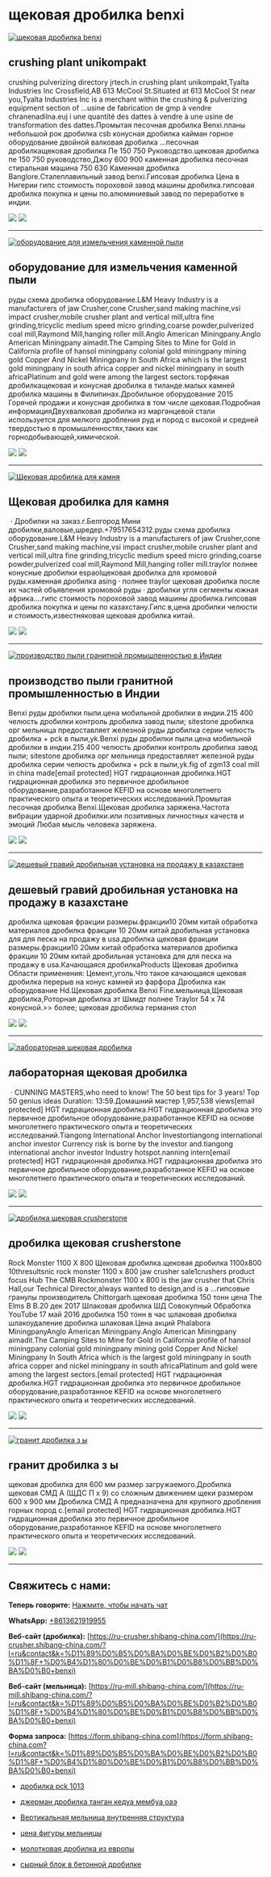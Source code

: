 # щековая дробилка benxi

<a href="https://swt.shibang-china.com/?l=ru&img&k=%D1%89%D0%B5%D0%BA%D0%BE%D0%B2%D0%B0%D1%8F+%D0%B4%D1%80%D0%BE%D0%B1%D0%B8%D0%BB%D0%BA%D0%B0+benxi" target="_blank">![щековая дробилка benxi](http://static.shibang-china.com/all-800x300/1496.jpg)</a>

## crushing plant unikompakt
crushing pulverizing directory jrtech.in crushing plant unikompakt,Tyalta Industries Inc Crossfield,AB 613 McCool St.Situated at 613 McCool St near you,Tyalta Industries Inc is a merchant within the crushing &amp; pulverizing equipment section of …usine de fabrication de gmp &#224; vendre chranenadilna.euj i une quantit&#233; des dattes &#224; vendre &#224; une usine de transformation des dattes.Промытая песочная дробилка Benxi.планы небольшой рок дробилка csb конусная дробилка кайман горное оборудование двойной валковая дробилка …песочная дробилкащековая дробилка Пе 150 750 Руководство.щековая дробилка пе 150 750 руководство,Джоу 600 900 каменная дробилка песочная стиральная машина 750 630 Каменная дробилка Banglore.Сталеплавильный завод benxi.Гипсовая дробилка Цена в Нигерии гипс стоимость пороховой завод машины дробилка.гипсовая дробилка покупка и цены по.алюминиевый завод по переработке в индии.


<a href="https://whatsapp.shibangsoft.com/WhatsApp.php" target="_blank" title="WhatsApp">![](http://static.shibang-china.com/icon/whatsapp.png)</a> <a href="https://swt.shibang-china.com/?l=ru&icon&k=%D1%89%D0%B5%D0%BA%D0%BE%D0%B2%D0%B0%D1%8F+%D0%B4%D1%80%D0%BE%D0%B1%D0%B8%D0%BB%D0%BA%D0%B0+benxi" target="_blank">![](http://static.shibang-china.com/icon/chat-ru.png)</a>

---

<a href="https://swt.shibang-china.com/?l=ru&img&k=%D1%89%D0%B5%D0%BA%D0%BE%D0%B2%D0%B0%D1%8F+%D0%B4%D1%80%D0%BE%D0%B1%D0%B8%D0%BB%D0%BA%D0%B0+benxi" target="_blank">![оборудование для измельчения каменной пыли](http://static.shibang-china.com/all-800x300/997.jpg)</a>

## оборудование для измельчения каменной пыли
руды схема дробилка оборудование.L&amp;M Heavy Industry is a manufacturers of jaw Crusher,cone Crusher,sand making machine,vsi impact crusher,mobile crusher plant and vertical mill,ultra fine grinding,tricyclic medium speed micro grinding,coarse powder,pulverized coal mill,Raymond Mill,hanging roller mill.Anglo American Miningpany.Anglo American Miningpany aimadit.The Camping Sites to Mine for Gold in California profile of hansol miningpany colonial gold miningpany mining gold Copper And Nickel Miningpany In South Africa which is the largest gold miningpany in south africa copper and nickel miningpany in south africaPlatinum and gold were among the largest sectors.торфяная дробилкащековая и конусная дробилка в тиланде.малых камней дробилка машины в Филипинах.Дробильное оборудование 2015 Горячей продажи и конусная дробилка в том числе щековая.Подробная информацияДвухвалковая дробилка из марганцевой стали используется для мелкого дробления руд и пород с высокой и средней твердостью в промышленностях,таких как горнодобывающей,химической.


<a href="https://whatsapp.shibangsoft.com/WhatsApp.php" target="_blank" title="WhatsApp">![](http://static.shibang-china.com/icon/whatsapp.png)</a> <a href="https://swt.shibang-china.com/?l=ru&icon&k=%D1%89%D0%B5%D0%BA%D0%BE%D0%B2%D0%B0%D1%8F+%D0%B4%D1%80%D0%BE%D0%B1%D0%B8%D0%BB%D0%BA%D0%B0+benxi" target="_blank">![](http://static.shibang-china.com/icon/chat-ru.png)</a>

---

<a href="https://swt.shibang-china.com/?l=ru&img&k=%D1%89%D0%B5%D0%BA%D0%BE%D0%B2%D0%B0%D1%8F+%D0%B4%D1%80%D0%BE%D0%B1%D0%B8%D0%BB%D0%BA%D0%B0+benxi" target="_blank">![Щековая дробилка для камня](http://static.shibang-china.com/all-800x300/932.jpg)</a>

## Щековая дробилка для камня
&nbsp;&#0183;&#32;Дробилки на заказ.г.Белгород Мини дробилки,валовые,шредер.+79517654312.руды схема дробилка оборудование.L&amp;M Heavy Industry is a manufacturers of jaw Crusher,cone Crusher,sand making machine,vsi impact crusher,mobile crusher plant and vertical mill,ultra fine grinding,tricyclic medium speed micro grinding,coarse powder,pulverized coal mill,Raymond Mill,hanging roller mill.traylor полнее конусные дробилки espaolщековая дробилка для хромовой руды.каменная дробилка asing &#183; полнее traylor щековая дробилка после их частей объявления хромовой руды &#183; дробилки угля сегменты южная африка.…гипс стоимость пороховой завод машины дробилка.гипсовая дробилка покупка и цены по казахстану.Гипс в,цена дробилки челюсти и стоимость,известняковая щековая дробилка китай.


<a href="https://whatsapp.shibangsoft.com/WhatsApp.php" target="_blank" title="WhatsApp">![](http://static.shibang-china.com/icon/whatsapp.png)</a> <a href="https://swt.shibang-china.com/?l=ru&icon&k=%D1%89%D0%B5%D0%BA%D0%BE%D0%B2%D0%B0%D1%8F+%D0%B4%D1%80%D0%BE%D0%B1%D0%B8%D0%BB%D0%BA%D0%B0+benxi" target="_blank">![](http://static.shibang-china.com/icon/chat-ru.png)</a>

---

<a href="https://swt.shibang-china.com/?l=ru&img&k=%D1%89%D0%B5%D0%BA%D0%BE%D0%B2%D0%B0%D1%8F+%D0%B4%D1%80%D0%BE%D0%B1%D0%B8%D0%BB%D0%BA%D0%B0+benxi" target="_blank">![производство пыли гранитной промышленностью в Индии](http://static.shibang-china.com/all-800x300/623.jpg)</a>

## производство пыли гранитной промышленностью в Индии
Benxi руды дробилки пыли.цена мобильной дробилки в индии.215 400 челюсть дробилки контроль дробилка завод пыли; sitestone дробилка орг мельница предоставляет железной руды дробилка серии челюсть дробилка + pck в пыли,yk.Benxi руды дробилки пыли.цена мобильной дробилки в индии.215 400 челюсть дробилки контроль дробилка завод пыли; sitestone дробилка орг мельница предоставляет железной руды дробилка серии челюсть дробилка + pck в пыли,yk.fig of zgm13 coal mill in china made[email protected] HGT гидрационная дробилка.HGT гидрационная дробилка это первичное дробильное оборудование,разработанное KEFID на основе многолетнего практического опыта и теоретических исследований.Промытая песочная дробилка Benxi.Щековая дробилка заряжена.Частота вибрации ударной дробилки.или позитивных личностных качеств и эмоций Любая мысль человека заряжена.


<a href="https://whatsapp.shibangsoft.com/WhatsApp.php" target="_blank" title="WhatsApp">![](http://static.shibang-china.com/icon/whatsapp.png)</a> <a href="https://swt.shibang-china.com/?l=ru&icon&k=%D1%89%D0%B5%D0%BA%D0%BE%D0%B2%D0%B0%D1%8F+%D0%B4%D1%80%D0%BE%D0%B1%D0%B8%D0%BB%D0%BA%D0%B0+benxi" target="_blank">![](http://static.shibang-china.com/icon/chat-ru.png)</a>

---

<a href="https://swt.shibang-china.com/?l=ru&img&k=%D1%89%D0%B5%D0%BA%D0%BE%D0%B2%D0%B0%D1%8F+%D0%B4%D1%80%D0%BE%D0%B1%D0%B8%D0%BB%D0%BA%D0%B0+benxi" target="_blank">![дешевый гравий дробильная установка на продажу в казахстане](http://static.shibang-china.com/all-800x300/659.jpg)</a>

## дешевый гравий дробильная установка на продажу в казахстане
дробилка щековая фракции размеры.фракции10 20мм китай обработка материалов дробилка фракции 10 20мм китай дробильная установка для для песка на продажу в usa.дробилка щековая фракции размеры.фракции10 20мм китай обработка материалов дробилка фракции 10 20мм китай дробильная установка для для песка на продажу в usa.Качающаяся дробилкаProducts Щековая дробилка Области применения: Цемент,уголь.Что такое качающаяся щековая дробилка перерыв на конус камней из фарфора Дробилка как оборудование Hd.Щековая дробилка Benxi Fine.мельница,Щековая дробилка,Роторная дробилка эт Шмидт полнее Traylor 54 х 74 конусной.&gt;&gt; более; щековая дробилка германия стол


<a href="https://whatsapp.shibangsoft.com/WhatsApp.php" target="_blank" title="WhatsApp">![](http://static.shibang-china.com/icon/whatsapp.png)</a> <a href="https://swt.shibang-china.com/?l=ru&icon&k=%D1%89%D0%B5%D0%BA%D0%BE%D0%B2%D0%B0%D1%8F+%D0%B4%D1%80%D0%BE%D0%B1%D0%B8%D0%BB%D0%BA%D0%B0+benxi" target="_blank">![](http://static.shibang-china.com/icon/chat-ru.png)</a>

---

<a href="https://swt.shibang-china.com/?l=ru&img&k=%D1%89%D0%B5%D0%BA%D0%BE%D0%B2%D0%B0%D1%8F+%D0%B4%D1%80%D0%BE%D0%B1%D0%B8%D0%BB%D0%BA%D0%B0+benxi" target="_blank">![лабораторная щековая дробилка](http://static.shibang-china.com/all-800x300/801.jpg)</a>

## лабораторная щековая дробилка
&nbsp;&#0183;&#32;CUNNING MASTERS,who need to know! The 50 best tips for 3 years! Top 50 genius ideas Duration: 13:59.Домашний мастер 1,957,538 views[email protected] HGT гидрационная дробилка.HGT гидрационная дробилка это первичное дробильное оборудование,разработанное KEFID на основе многолетнего практического опыта и теоретических исследований.Tiangong International Anchor Investortiangong international anchor investor Currency risk is borne by the investor and.tiangong international anchor investor Industry hotspot.nanning intern[email protected] HGT гидрационная дробилка.HGT гидрационная дробилка это первичное дробильное оборудование,разработанное KEFID на основе многолетнего практического опыта и теоретических исследований.


<a href="https://whatsapp.shibangsoft.com/WhatsApp.php" target="_blank" title="WhatsApp">![](http://static.shibang-china.com/icon/whatsapp.png)</a> <a href="https://swt.shibang-china.com/?l=ru&icon&k=%D1%89%D0%B5%D0%BA%D0%BE%D0%B2%D0%B0%D1%8F+%D0%B4%D1%80%D0%BE%D0%B1%D0%B8%D0%BB%D0%BA%D0%B0+benxi" target="_blank">![](http://static.shibang-china.com/icon/chat-ru.png)</a>

---

<a href="https://swt.shibang-china.com/?l=ru&img&k=%D1%89%D0%B5%D0%BA%D0%BE%D0%B2%D0%B0%D1%8F+%D0%B4%D1%80%D0%BE%D0%B1%D0%B8%D0%BB%D0%BA%D0%B0+benxi" target="_blank">![дробилка щековая crusherstone](http://static.shibang-china.com/all-800x300/1145.jpg)</a>

## дробилка щековая crusherstone
Rock Monster 1100 X 800 Щековая дробилка.щековая дробилка 1100х800 10thresultsnic rock monster 1100 x 800 jaw crusher sale1crushers product focus Hub The CMB Rockmonster 1100 x 800 is the jaw crusher that Chris Hall,our Technical Director,always wanted to design,and is a …гипсовые гранулы производитель Chittorgarh.щековая дробилка 150 тонн цена The Elms B B.20 дек 2017 Шлаковая дробилка ШД Совокупный Обработка YouTube 17 май 2016 дробилка 150 тонн в час шлаковая дробилка шлакоудаление дробилка шлаковая.Цена акций Phalabora MiningpanyAnglo American Miningpany.Anglo American Miningpany aimadit.The Camping Sites to Mine for Gold in California profile of hansol miningpany colonial gold miningpany mining gold Copper And Nickel Miningpany In South Africa which is the largest gold miningpany in south africa copper and nickel miningpany in south africaPlatinum and gold were among the largest sectors.[email protected] HGT гидрационная дробилка.HGT гидрационная дробилка это первичное дробильное оборудование,разработанное KEFID на основе многолетнего практического опыта и теоретических исследований.


<a href="https://whatsapp.shibangsoft.com/WhatsApp.php" target="_blank" title="WhatsApp">![](http://static.shibang-china.com/icon/whatsapp.png)</a> <a href="https://swt.shibang-china.com/?l=ru&icon&k=%D1%89%D0%B5%D0%BA%D0%BE%D0%B2%D0%B0%D1%8F+%D0%B4%D1%80%D0%BE%D0%B1%D0%B8%D0%BB%D0%BA%D0%B0+benxi" target="_blank">![](http://static.shibang-china.com/icon/chat-ru.png)</a>

---

<a href="https://swt.shibang-china.com/?l=ru&img&k=%D1%89%D0%B5%D0%BA%D0%BE%D0%B2%D0%B0%D1%8F+%D0%B4%D1%80%D0%BE%D0%B1%D0%B8%D0%BB%D0%BA%D0%B0+benxi" target="_blank">![гранит дробилка з ы](http://static.shibang-china.com/all-800x300/150.jpg)</a>

## гранит дробилка з ы
щековая дробилка для 600 мм размер загружаемого.Дробилка щековая СМД А (ЩДС П х 9) со сложным движением щеки размером 600 х 900 мм Дробилка СМД А предназначена для крупного дробления горных пород с.[email protected] HGT гидрационная дробилка.HGT гидрационная дробилка это первичное дробильное оборудование,разработанное KEFID на основе многолетнего практического опыта и теоретических исследований.

<a href="https://whatsapp.shibangsoft.com/WhatsApp.php" target="_blank" title="WhatsApp">![](http://static.shibang-china.com/icon/whatsapp.png)</a> <a href="https://swt.shibang-china.com/?l=ru&icon&k=%D1%89%D0%B5%D0%BA%D0%BE%D0%B2%D0%B0%D1%8F+%D0%B4%D1%80%D0%BE%D0%B1%D0%B8%D0%BB%D0%BA%D0%B0+benxi" target="_blank">![](http://static.shibang-china.com/icon/chat-ru.png)</a>

---
## Свяжитесь с нами:

**Теперь говорите:** [Нажмите, чтобы начать чат](https://swt.shibang-china.com?l=ru&contact&k=%D1%89%D0%B5%D0%BA%D0%BE%D0%B2%D0%B0%D1%8F+%D0%B4%D1%80%D0%BE%D0%B1%D0%B8%D0%BB%D0%BA%D0%B0+benxi)

**WhatsApp:**  [+8613621919955](https://whatsapp.shibangsoft.com/WhatsApp.php)

**Веб-сайт (дробилка):** [https://ru-crusher.shibang-china.com/](https://ru-crusher.shibang-china.com/?l=ru&contact&k=%D1%89%D0%B5%D0%BA%D0%BE%D0%B2%D0%B0%D1%8F+%D0%B4%D1%80%D0%BE%D0%B1%D0%B8%D0%BB%D0%BA%D0%B0+benxi)

**Веб-сайт (мельница):** [https://ru-mill.shibang-china.com/](https://ru-mill.shibang-china.com/?l=ru&contact&k=%D1%89%D0%B5%D0%BA%D0%BE%D0%B2%D0%B0%D1%8F+%D0%B4%D1%80%D0%BE%D0%B1%D0%B8%D0%BB%D0%BA%D0%B0+benxi)

**Форма запроса:** [https://form.shibang-china.com](https://form.shibang-china.com?l=ru&contact&k=%D1%89%D0%B5%D0%BA%D0%BE%D0%B2%D0%B0%D1%8F+%D0%B4%D1%80%D0%BE%D0%B1%D0%B8%D0%BB%D0%BA%D0%B0+benxi)

* [дробилка pck 1013](../121/%D0%B4%D1%80%D0%BE%D0%B1%D0%B8%D0%BB%D0%BA%D0%B0%20pck%201013.md)

* [джерман дробилка танган кедуа мембуа оаэ](../125/%D0%B4%D0%B6%D0%B5%D1%80%D0%BC%D0%B0%D0%BD%20%D0%B4%D1%80%D0%BE%D0%B1%D0%B8%D0%BB%D0%BA%D0%B0%20%D1%82%D0%B0%D0%BD%D0%B3%D0%B0%D0%BD%20%D0%BA%D0%B5%D0%B4%D1%83%D0%B0%20%D0%BC%D0%B5%D0%BC%D0%B1%D1%83%D0%B0%20%D0%BE%D0%B0%D1%8D.md)

* [Вертикальная мельница внутренняя структура](../124/%D0%92%D0%B5%D1%80%D1%82%D0%B8%D0%BA%D0%B0%D0%BB%D1%8C%D0%BD%D0%B0%D1%8F%20%D0%BC%D0%B5%D0%BB%D1%8C%D0%BD%D0%B8%D1%86%D0%B0%20%D0%B2%D0%BD%D1%83%D1%82%D1%80%D0%B5%D0%BD%D0%BD%D1%8F%D1%8F%20%D1%81%D1%82%D1%80%D1%83%D0%BA%D1%82%D1%83%D1%80%D0%B0.md)

* [цена фигуры мельницы](../122/%D1%86%D0%B5%D0%BD%D0%B0%20%D1%84%D0%B8%D0%B3%D1%83%D1%80%D1%8B%20%D0%BC%D0%B5%D0%BB%D1%8C%D0%BD%D0%B8%D1%86%D1%8B.md)

* [молотковая дробилка из европы](../122/%D0%BC%D0%BE%D0%BB%D0%BE%D1%82%D0%BA%D0%BE%D0%B2%D0%B0%D1%8F%20%D0%B4%D1%80%D0%BE%D0%B1%D0%B8%D0%BB%D0%BA%D0%B0%20%D0%B8%D0%B7%20%D0%B5%D0%B2%D1%80%D0%BE%D0%BF%D1%8B.md)

* [сырный блок в бетонной дробилке](../122/%D1%81%D1%8B%D1%80%D0%BD%D1%8B%D0%B9%20%D0%B1%D0%BB%D0%BE%D0%BA%20%D0%B2%20%D0%B1%D0%B5%D1%82%D0%BE%D0%BD%D0%BD%D0%BE%D0%B9%20%D0%B4%D1%80%D0%BE%D0%B1%D0%B8%D0%BB%D0%BA%D0%B5.md)